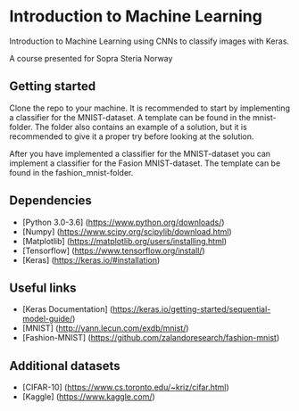 # Introduction to Machine Learning

Introduction to Machine Learning using CNNs to classify images with Keras.

A course presented for Sopra Steria Norway
  
## Getting started

Clone the repo to your machine.
It is recommended to start by implementing a classifier for the MNIST-dataset. A template can be found in the mnist-folder.
The folder also contains an example of a solution, but it is recommended to give it a proper try before looking at the solution.

After you have implemented a classifier for the MNIST-dataset you can implement a classifier for the Fasion MNIST-dataset.
The template can be found in the fashion_mnist-folder.

## Dependencies

* [Python 3.0-3.6] (https://www.python.org/downloads/)
* [Numpy] (https://www.scipy.org/scipylib/download.html)
* [Matplotlib] (https://matplotlib.org/users/installing.html)
* [Tensorflow] (https://www.tensorflow.org/install/)
* [Keras] (https://keras.io/#installation)

## Useful links

* [Keras Documentation] (https://keras.io/getting-started/sequential-model-guide/)
* [MNIST] (http://yann.lecun.com/exdb/mnist/)
* [Fashion-MNIST] (https://github.com/zalandoresearch/fashion-mnist)

## Additional datasets
* [CIFAR-10] (https://www.cs.toronto.edu/~kriz/cifar.html)
* [Kaggle] (https://www.kaggle.com/)	